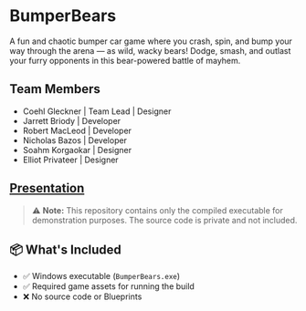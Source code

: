 # BumperBears
A fun and chaotic bumper car game where you crash, spin, and bump your way through the arena — as wild, wacky bears! Dodge, smash, and outlast your furry opponents in this bear-powered battle of mayhem.

## Team Members
- Coehl Gleckner | Team Lead | Designer
- Jarrett Briody | Developer
- Robert MacLeod | Developer
- Nicholas Bazos | Developer
- Soahm Korgaokar | Designer
- Elliot Privateer | Designer

## [Presentation](https://docs.google.com/presentation/d/1W_vIFBxl2g_wOXoOnIm8PpCk9gWrNqQNGky0hy1xffc/edit#slide=id.p)


> ⚠️ **Note:** This repository contains only the compiled executable for demonstration purposes. The source code is private and not included.

## 📦 What's Included

- ✅ Windows executable (`BumperBears.exe`)
- ✅ Required game assets for running the build
- ❌ No source code or Blueprints
